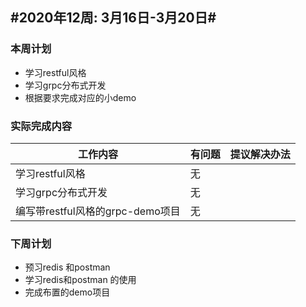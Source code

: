 ## #2020年12周: 3月16日-3月20日#



### 本周计划



- 学习restful风格
- 学习grpc分布式开发
- 根据要求完成对应的小demo



### 实际完成内容



| 工作内容                         | 有问题 | 提议解决办法 |
| -------------------------------- | ------ | ------------ |
| 学习restful风格                  | 无     |              |
| 学习grpc分布式开发               | 无     |              |
| 编写带restful风格的grpc-demo项目 | 无     |              |



### 下周计划



- 预习redis 和postman
- 学习redis和postman 的使用
- 完成布置的demo项目